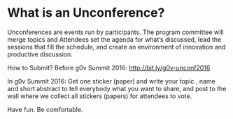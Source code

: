 # What is an Unconference?

Unconferences are events run by participants.  The program committee will merge topics and Attendees set the agenda for what’s discussed, lead the sessions that fill the schedule, and create an environment of innovation and productive discussion.

How to Submit?
Before g0v Summit 2016: http://bit.ly/g0v-unconf2016

In g0v Summit 2016:
Get one sticker (paper) and write your topic , name and short abstract to tell everybody what you want to share, and post to the wall where we collect all stickers (papers) for attendees to vote.

Have fun. Be comfortable.
